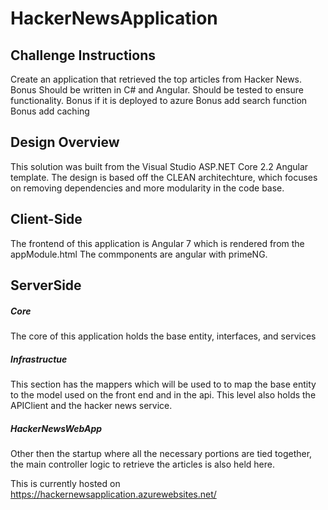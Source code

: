 # HackerNewsApplication

## Challenge Instructions 

Create an application that retrieved the top articles from Hacker News.
Bonus Should be written in C# and Angular.
Should be tested to ensure functionality. 
Bonus if it is deployed to azure 
Bonus add search function
Bonus add caching

## Design Overview
This solution was built from the Visual Studio ASP.NET Core 2.2 Angular template. The design is based off the CLEAN architechture, which focuses 
on removing dependencies and more modularity in the code base. 

## Client-Side
The frontend of this application is Angular 7 which is rendered from the appModule.html The commponents are angular with primeNG. 

## ServerSide

##### Core
The core of this application holds the base entity, interfaces, and services

##### Infrastructue
This section has the mappers which will be used to to map the base entity to the model used on the front end and in the api. This level also holds 
the APIClient and the hacker news service. 

##### HackerNewsWebApp
Other then the startup where all the necessary portions are tied together, the main controller logic to retrieve the articles is also held here. 

This is currently hosted on https://hackernewsapplication.azurewebsites.net/

